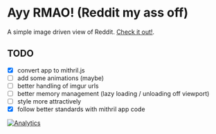# Ayy RMAO! (Reddit my ass off)

A simple image driven view of Reddit. [Check it out!](http://fuzetsu.github.com/ayy-rmao).

## TODO

- [x] convert app to mithril.js
- [ ] add some animations (maybe)
- [ ] better handling of imgur urls
- [ ] better memory management (lazy loading / unloading off viewport)
- [ ] style more attractively
- [x] follow better standards with mithril app code

[![Analytics](https://ga-beacon.appspot.com/UA-61974780-1/ayy-rmao/README)](https://github.com/igrigorik/ga-beacon)
